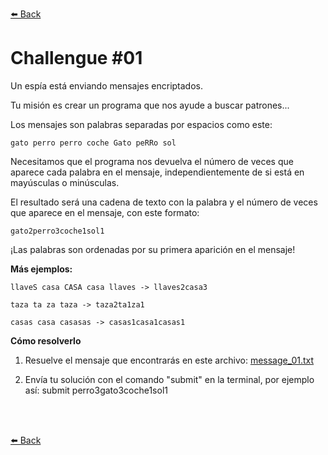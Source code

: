 [⬅️ Back](../)

# Challengue #01

Un espía está enviando mensajes encriptados.

Tu misión es crear un programa que nos ayude a buscar patrones...

Los mensajes son palabras separadas por espacios como este: 
``````
gato perro perro coche Gato peRRo sol
``````

Necesitamos que el programa nos devuelva el número de veces que aparece cada palabra en el mensaje, independientemente de si está en mayúsculas o minúsculas.

El resultado será una cadena de texto con la palabra y el número de veces que aparece en el mensaje, con este formato:
``````
gato2perro3coche1sol1
``````

¡Las palabras son ordenadas por su primera aparición en el mensaje!

**Más ejemplos:**
``````
llaveS casa CASA casa llaves -> llaves2casa3 

taza ta za taza -> taza2ta1za1 

casas casa casasas -> casas1casa1casas1 
``````


**Cómo resolverlo**

1. Resuelve el mensaje que encontrarás en este archivo: [message_01.txt](./message_01.txt)

2. Envía tu solución con el comando "submit" en la terminal, por ejemplo así:
submit perro3gato3coche1sol1

  <br>



  <br>
   
   
[⬅️ Back](../../)
